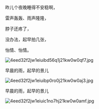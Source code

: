 
昨儿个夜晚睡得不安稳啊，


雷声轰轰、雨声隆隆，


脖子还疼了，


没办法，起早拍几张，


怡情、怡情。


![4eed32f2jw1eiuibd56q1j21kw0w0qf7.jpg](https://image.bmqy.net/upload/8b2446866d80c7bc5791ed1660818b6e.jpg)


早晨的雨，起早的景儿


![4eed32f2jw1eiuibp0ro0j21kw0w0aj3.jpg](https://image.bmqy.net/upload/900da21761810fe5554b8f72faa27748.jpg)


早晨的雨，起早的景儿


![4eed32f2jw1eiuic1no7hj21kw0w0amf.jpg](https://image.bmqy.net/upload/d6b41c70f046b1dbcc4a70c938bb75ce.jpg)

